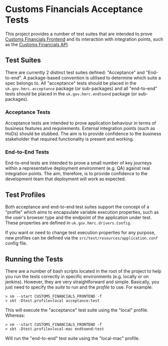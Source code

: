 
# Customs Financials Acceptance Tests

This project provides a number of test suites that are intended to prove
[Customs Financials Frontend](https://github.com/hmrc/customs-financials-frontend) and its
interaction with integration points, such as the [Customs Financials API](https://github.com/hmrc/customs-financials-api).

## Test Suites

There are currently 2 distinct test suites defined: "Acceptance" and "End-to-end".
A package-based convention is utilised to determine which suite a spec belongs to. All
"acceptance" tests should be placed in the `uk.gov.hmrc.acceptance` package (or sub-packages) and all 
"end-to-end" tests should be placed in the `uk.gov.hmrc.endtoend` package (or sub-packages).

### Acceptance Tests

Acceptance tests are intended to prove application behaviour in terms of business
features and requirements. External integration points (such as HoDs) should be
stubbed. The aim is to provide confidence to the business stakeholder that required
functionality is present and working.

### End-to-End Tests

End-to-end tests are intended to prove a small number of key journeys within a
representative deployment environment (e.g. QA) against real integration points.
The aim, therefore, is to provide confidence to the development team that deployment
will work as expected.

## Test Profiles

Both acceptance and end-to-end test suites support the concept of a "profile" which
aims to encapsulate variable execution properties, such as the user's browser type
and the endpoint of the application under test. These properties are defined in 
`uk.gov.hmrc.drivers.Config`.

If you want or need to change test execution properties for any purpose, new profiles
can be defined via the `src/test/resources/application.conf` config file.

## Running the Tests

There are a number of bash scripts located in the root of the project to help you run
the tests correctly in specific environments (e.g. locally or on jenkins). However,
they are very straightforward and simple. Basically, you just need to specify the
_suite_ to run and the _profile_ to use. For example:

```
> sm --start CUSTOMS_FINANCIALS_FRONTEND -f
> sbt -Dtest.profile=local acceptance:test
```

This will execute the "acceptance" test suite using the "local" profile. Whereas:

```
> sm --start CUSTOMS_FINANCIALS_FRONTEND -f
> sbt -Dtest.profile=local-mac endtoend:test
```

Will run the "end-to-end" test suite using the "local-mac" profile.
    